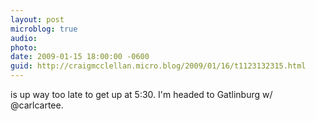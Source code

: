 ```yaml
---
layout: post
microblog: true
audio: 
photo: 
date: 2009-01-15 18:00:00 -0600
guid: http://craigmcclellan.micro.blog/2009/01/16/t1123132315.html
---
```

is up way too late to get up at 5:30. I'm headed to Gatlinburg w/ @carlcartee.
